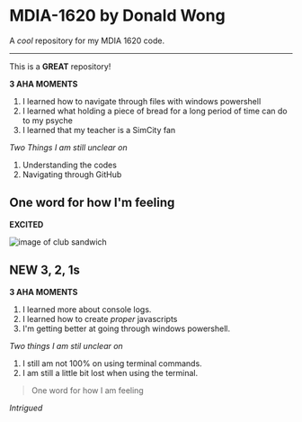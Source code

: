 # MDIA-1620 by Donald Wong
A *cool* repository for my MDIA 1620 code.

---------
This is a **GREAT** repository!



**3 AHA MOMENTS**
1. I learned how to navigate through files with windows powershell
2. I learned what holding a piece of bread for a long period of time can do to my psyche
3. I learned that my teacher is a SimCity fan

*Two Things I am still unclear on*
1. Understanding the codes
2. Navigating through GitHub

## One word for how I'm feeling

**EXCITED**

![image of club sandwich](https://www.foodandwine.com/thmb/XdxTq3crr7v8zwtVIT9vra4oNno=/750x0/filters:no_upscale():max_bytes(150000):strip_icc():format(webp)/Classic-Club-Sandwich-FT-RECIPE0523-99327c9c87214026b9419b949ee13a9c.jpg)


## NEW 3, 2, 1s

**3 AHA MOMENTS**

1. I learned more about console logs.
2. I learned how to create *proper* javascripts
3. I'm getting better at going through windows powershell.

*Two things I am stil unclear on*

1. I still am not 100% on using terminal commands.
2. I am still a little bit lost when using the terminal.

> One word for how I am feeling

*Intrigued*

